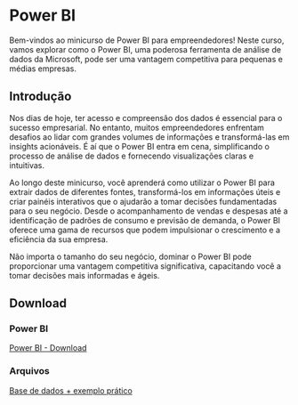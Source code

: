 # Power BI

Bem-vindos ao minicurso de Power BI para empreendedores! Neste curso, vamos explorar como o Power BI, uma poderosa ferramenta de análise de dados da Microsoft, pode ser uma vantagem competitiva para pequenas e médias empresas.

## Introdução
Nos dias de hoje, ter acesso e compreensão dos dados é essencial para o sucesso empresarial. No entanto, muitos empreendedores enfrentam desafios ao lidar com grandes volumes de informações e transformá-las em insights acionáveis. É aí que o Power BI entra em cena, simplificando o processo de análise de dados e fornecendo visualizações claras e intuitivas.

Ao longo deste minicurso, você aprenderá como utilizar o Power BI para extrair dados de diferentes fontes, transformá-los em informações úteis e criar painéis interativos que o ajudarão a tomar decisões fundamentadas para o seu negócio. Desde o acompanhamento de vendas e despesas até a identificação de padrões de consumo e previsão de demanda, o Power BI oferece uma gama de recursos que podem impulsionar o crescimento e a eficiência da sua empresa.

Não importa o tamanho do seu negócio, dominar o Power BI pode proporcionar uma vantagem competitiva significativa, capacitando você a tomar decisões mais informadas e ágeis.

## Download
### Power BI
[Power BI - Download](https://www.microsoft.com/pt-br/p/power-bi/9nblgggzlxn1?rtc=1&activetab=pivot:overviewtab)

### Arquivos
[Base de dados + exemplo prático](https://drive.google.com/drive/u/0/folders/17gcXChThPba7Q7_CA0C8C94yQgE_LbSy)
